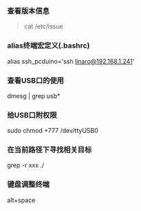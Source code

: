 ### 查看版本信息
> cat /etc/issue

### alias终端宏定义(.bashrc)
alias ssh_pcduino='ssh linaro@192.168.1.241'

### 查看USB口的使用
dmesg | grep usb*

### 给USB口附权限
sudo chmod +777 /dev/ttyUSB0

### 在当前路径下寻找相关目标
grep -r xxx ./

### 键盘调整终端
alt+space
